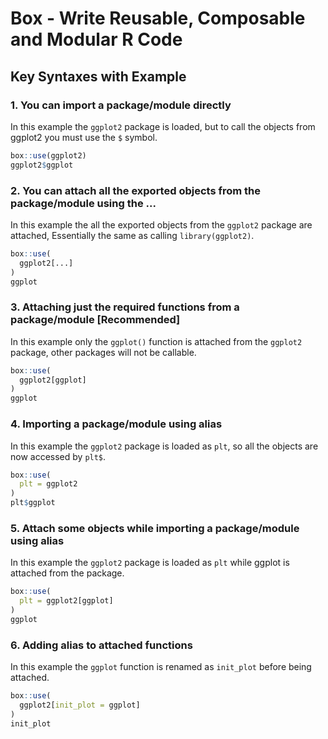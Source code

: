 # Box - Write Reusable, Composable and Modular R Code

## Key Syntaxes with Example

### 1. You can import a package/module directly

In this example the `ggplot2` package is loaded, but to call the objects from ggplot2 you must use the `$` symbol.

```r
box::use(ggplot2)
ggplot2$ggplot
```

### 2. You can attach all the exported objects from the package/module using the ...

In this example the all the exported objects from the `ggplot2` package are attached, Essentially the same as calling `library(ggplot2)`.

```r
box::use(
  ggplot2[...]
)
ggplot
```

### 3. Attaching just the required functions from a package/module [Recommended]

In this example only the `ggplot()` function is attached from the `ggplot2` package, other packages will not be callable.

```r
box::use(
  ggplot2[ggplot]
)
ggplot
```

### 4. Importing a package/module using alias

In this example the `ggplot2` package is loaded as `plt`, so all the objects are now accessed by `plt$`.

```r
box::use(
  plt = ggplot2
)
plt$ggplot
```

### 5. Attach some objects while importing a package/module using alias

In this example the `ggplot2` package is loaded as `plt` while ggplot is attached from the package.

```r
box::use(
  plt = ggplot2[ggplot]
)
ggplot
```

### 6. Adding alias to attached functions

In this example the `ggplot` function is renamed as `init_plot` before being attached.

```r
box::use(
  ggplot2[init_plot = ggplot]
)
init_plot
```

